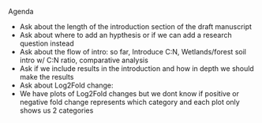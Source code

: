 Agenda
- Ask about the length of the introduction section of the draft manuscript
- Ask about where to add an hypthesis or if we can add a research question instead
- Ask about the flow of intro: so far, Introduce C:N, Wetlands/forest soil intro w/ C:N ratio, comparative analysis
- Ask if we include results in the introduction and how in depth we should make the results
- Ask about Log2Fold change:
- We have plots of Log2Fold changes but we dont know if positive or negative fold change represents which category and each plot only shows us 2 categories
